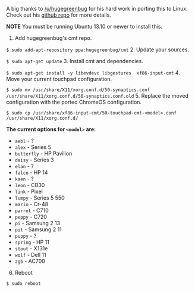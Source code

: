 A big thanks to [/u/hugegreenbug](http://www.reddit.com/u/hugegreenbug) for his hard work in porting this to Linux. Check out his [github repo](https://github.com/hugegreenbug/xf86-input-cmt) for more details.

**NOTE** You must be running Ubuntu 13.10 or newer to install this.

1. Add hugegreenbug's cmt repo.
 
  `$ sudo add-apt-repository ppa:hugegreenbug/cmt`
2. Update your sources.
 
  `$ sudo apt-get update`
3. Install cmt and dependencies.
 
  `$ sudo apt-get install -y libevdevc libgestures  xf86-input-cmt`
4. Move your current touchpad configuration.
 
  `$ sudo mv /usr/share/X11/xorg.conf.d/50-synaptics.conf /usr/share/X11/xorg.conf.d/50-synaptics.conf.old`
5. Replace the moved configuration with the ported ChromeOS configuration.

  `$ sudo cp /usr/share/xf86-input-cmt/50-touchpad-cmt-<model>.conf /usr/share/X11/xorg.conf.d/` 
  
  **The current options for `<model>` are:**
  * `aebl` - ?
  * `alex` - Series 5
  * `butterfly` - HP Pavilion
  * `daisy` - Series 3
  * `elan` - ?
  * `falco` - HP 14
  * `kaen` - ?
  * `leon` - CB30
  * `link` - Pixel
  * `lumpy` - Series 5 550
  * `mario` - Cr-48
  * `parrot` - C710
  * `peppy` - C720
  * `pi` - Samsung 2 13
  * `pit` - Samsung 2 11
  * `puppy` - ?
  * `spring` - HP 11
  * `stout` - X131e
  * `wolf` - Dell 11
  * `zgb` - AC700
6. Reboot

  `$ sudo reboot`
